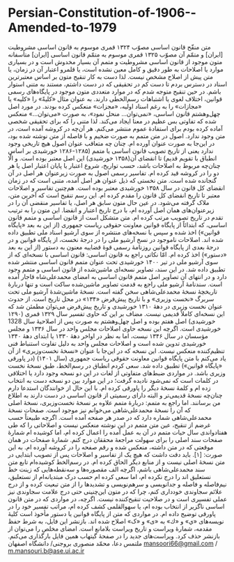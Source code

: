 # Persian-Constitution-of-1906--Amended-to-1979
متن منقّح قانون اساسی مصوّب ۱۳۲۴ قمری موسوم به قانون اساسی مشروطیت [ایران] و متمّم آن مصوّب ۱۳۲۵ قمری موسوم به متمّم قانون اساسی [ایران]
متأسفانه متون موجود از قانون اساسی مشروطیت و متمم آن بسیار مخدوش است و در بسیاری موارد یا اصلاحات به طور دقیق و کامل معین نشده است، یا قلمرو اعتبار آن در زمان، یا متن پیش از اصلاح مشخص نیست. لذا دست به کار تنقیح متون بر اساس معتبرترین اسناد در دسترس بردم تا دست کم در تحقیقی که در دست داشتم، مستند به متنی استوار باشم. در حین تنقیح متوجه شدم که در موارد متعددی متون موجود در پایگاه‌های رسمی قوانین، اختلاف لغوی یا اشتباهات رسم‌الخطی دارند. به عنوان مثال «کلیةً» را «کلیه» یا «مجازات» را به رغم اسناد اولیه، «مجزات» منعکس کرده بودند. در مورد اصل چهل‌وهشتم قانون اساسی، «نمی‌توان... منحل نمود»، به صورت «می‌توان...» منعکس شده که تفاوتی بس عظیم در معنا ایجاد می‌کند. لذا متنی را که برای تحقیقی شخصی آماده کرده بودم برای استفادهٔ عموم منتشر می‌کنم.
هر آن‌چه در کروشه آمده است، در متن وجود ندارد. اصول در متن متمم به صورت ضخیم و با فاصله از متن نوشته شده بود، در این‌جا به صورت عنوان آورده ام. چنان چه متعاقب عنوان اصول هیچ تاریخی وجود ندارد یعنی از تاریخ تصویب قانون اساسی یا متمم (۱۲۸۵-۱۲۸۶ خورشیدی بر اساس انطباق با تقویم قدیم) تا انقضای آن(۱۳۵۸ خورشیدی) این اصل معتبر بوده است. و الّا چنان‌چه مربوط به اصلاحات باشد، حسب تواریخ، شروع اعتبار یا پایان اعتبار اصل یا هر دو را در کروشه قید کرده ام. 
تفاسیر رسمی اصول به صورت زیرعنوان هر اصل در آن گنجانده شده است.
متن نخستی که ذیل عنوان هر اصل آمده، متنی است که در زمان انقضای کل قانون در سال ۱۳۵۸ خورشیدی معتبر بوده است. هم‌چنین تفاسیر و اصلاحات معتبر تا تاریخ انقضای کل قانون را مقدم کرده ام. این رسم تنقیح است که آخرین متن، ملاک گرفته می‌شود. در عین حال متون سابق هر اصل، یا تفاسیر منقضی آن را در زیرعنوان‌های همان اصل آورده ام، با درج تاریخ اعتبار و انقضا. این متون را به ترتیب تقدم در تاریخ تصویب مرتب کرده ام.
متن متشکل است از قانون اساسی و متمم قانون اساسی، که ابتدائاً از پایگاه قوانین معاونت حقوقی ریاست جمهوری (از این به بعد «پایگاه قوانین») اخذ شده و سپس با نسخه‌های منتشره از سوی آرشیو اسناد ملی تطبیق داده شده اند. اصلاحات ناموجود در نسخ آرشیو ملی را در درجهٔ نخست، از پایگاه قوانین و در درجهٔ بعدی از پایگاه قوانین روزنامهٔ رسمی قوهٔ قضاییه معنون به دستور (از این به بعد «دستور») اخذ کرده ام.
امّا نکاتی راجع به قانون اساسی: قانون اساسی با نسخه‌ای که از سوی آرشیو ملی در تیر ۱۴۰۰ خورشیدی تحت عنوان متمم قانون اساسی منتشر شده تطبیق داده شد.  در این سند، تصاویر نسخه‌ای ماشین‌شده از قانون اساسی و متمم وجود دارد و در انتهای آن تصاویر اصل متمم قانون اساسی به امضای محمدعلی‌شاه قاجار آمده است. سندنامهٔ آرشیو ملی راجع به قدمت تصاویر ماشین‌شده ساکت است و تنها دربارهٔ تاریخچهٔ نسخهٔ محمدعلی‌شاهی سخن گفته است. نسخهٔ ماشین‌شدهٔ آرشیو ملی تحت سربرگ «نخست وزیری» و با تاریخ پیش‌فرض «۱۳۴» در محل تاریخ است. از حدوث عنوان نخست وزیری در دههٔ ۱۳۱۰ خورشیدی و تاریخ پیش‌فرض می‌توان مطمئن شد که این نسخه‌ای کاملاً قدیمی نیست. مضاف بر این که حاوی تفسیر سال ۱۳۲۹ قمری (۱۲۹۰ خورشیدی) اصل هفتم بوده و اصل چهل‌وهشتم به صورت پس از اصلاحیهٔ سال 1328 خورشیدی است. اگرچه این نسخه حاوی اصلاحات مجلس واحد در سال ۱۳۳۶ و مجلس مؤسسان در سال ۱۳۴۶ نیست، اما به نظر در اواخر دههٔ ۱۳۳۰ یا ابتدای دههٔ ۱۳۴۰ خورشیدی تدوین شده است و اصلاحات مجلس واحد به دلیل تفاوت استنباط فنی تنظیم‌کننده منعکس نیست. این نسخه که در این‌جا با عنوان «نسخهٔ نخست‌وزیری» از آن یاد می‌کنم با متن پایگاه قوانین معاونت حقوقی ریاست جمهوری (سال ۱۴۰۱) (در پاورقی «پایگاه قوانین») تطبیق داده شد. سعی کردم انطباق در رسم‌الخط، طبق نسخهٔ نخست وزیری باشد. در مواردی ضبط‌های متفاوتی از لغات در این دو نسخه وجود دارد یا اختلافی در کلمات است که نمی‌شود نادیده گرفت؛ در این موارد بین دو نسخه دست به انتخاب زده ام و کلمهٔ نسخهٔ دیگر را پاورقی کرده ام. با این حال از خوانندگان استدعا دارم چنان‌چه نسخهٔ قدیمی‌تر و البته دارای رسمیتی از قانون اساسی در دست دارند به اطلاع من برسانند. 
اما راجع به متمم: دربارهٔ متمم علاوه بر نسخهٔ نخست‌وزیری، نسخهٔ اصلی که آن را نسخهٔ محمدعلی‌شاهی می‌خوانم نیز موجود است. صفحات نسخهٔ محمدعلی‌شاهی شماره دارد که در صدر هر صفحه آمده است. اگرچه طبیعتاً حسب غرضم از تنقیح، عین متن متمم در این نوشته منعکس نیست و اصلاحاتی را که طی هفتادو‌اندی‌ سال حیات متمم در آن به عمل آمده را اعمال کرده ام، اما کوشیده ام شمارهٔ صفحات سند اصلی را برای سهولت مراجعهٔ محققان درج کنم. شمارهٔ صفحات در همان موقعتی که در متن داشته، منعکس شده و رقم صفحه را در کروشه آورده ام. به این صورت: [۱]. باید دقت داشت که هیچ یک از تفاسیر و اصلاحات پس از تصویب ابتدایی در متن نسخهٔ اصلی نیست و از منابع دیگر الحاق کرده ام. در رسم‌الخط کوشیده‌ام تابع متن سند محمدعلی‌شاهی باشم، اگرچه الف مقصوره‌ها و سه‌نقطه‌هایی که زینت خط نستعلیق اند را درج نکرده ام، اما سعی‌ کرده ام حسب درک مبتدیانه‌ام از نستعلیق، نیم‌فاصله و فاصله و جدانویسی و سرهم‌نویسی و تشدیدها را از متن تبعیت کرده و از درج علائم سجاوندی خودداری کنم، چرا که در متون این‌چنینی حتی درج علامت سجاوندی نیز عملی تفسیری است و در صلاحیت تنقیح‌کننده نیست. اگرچه، در مواردی که در متن قانون اساسی ناگزیر از انتخاب بوده ام، یا سهوالقلمی کشف کرده ام، مراتب تفسیر خود را در پاورقی توضیح داده ام. 
در مواردی که متن از پایگاه‌ قوانین یا دستور مأخوذ است کلیهٔ نویسه‌های «ي» و «ك» به «ی» و «ک» اصلاح شده اند. 
بازنشر این فایل، به شرط حفظ مقدمه، شمارهٔ ویراست و تاریخ ویراست بلامانع است. امضای مخلص را می‌توان از بازنشر حذف کرد. ویراست‌های جدید را در صفحهٔ گیتهاب همین فایل بارگذاری می‌کنم. 
ملتمس دعا، محمّد منصوری بروجنی/ دانشگاه اصفهان
mansoori66@gmail.com / m.mansouri.b@ase.ui.ac.ir 
